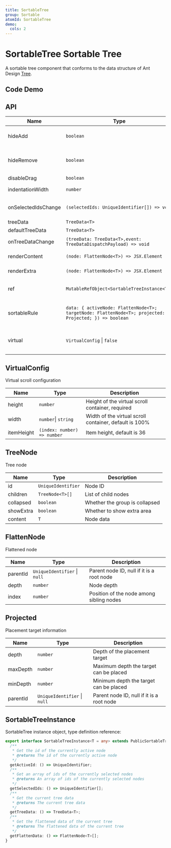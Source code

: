 ```yaml
---
title: SortableTree
group: Sortable
atomId: SortableTree
demo:
  cols: 2
---
```


# SortableTree Sortable Tree

A sortable tree component that conforms to the data structure of Ant Design [Tree](https://ant.design/components/tree).

## Code Demo

<code src="./demos/default.tsx"  title="Basic Usage"
description="Supports default add, delete, and sort operations."></code><code src="./demos/controlled.tsx"  title="Controlled Mode"></code><code src="./demos/renderContent.tsx"  title="Custom Content"
description="Customize rendering using `renderContent`"></code><code src="./demos/disableDrag.tsx" title="Disable Drag"></code><code src="./demos/sortableRule.tsx"  title="Custom Sortable Rule"
description="Customize whether it is draggable through a function rule"></code><code src="./demos/virtual.tsx" title="Virtual Scroll"
description="Use the `virtual` configuration for virtual scrolling when dealing with large amounts of data" ></code>

## API

| Name                | Type                                                                                                  | Description                                    |
| ------------------- | ----------------------------------------------------------------------------------------------------- | ---------------------------------------------- |
| hideAdd             | `boolean`                                                                                             | Hide the default add button                    |
| hideRemove          | `boolean`                                                                                             | Hide the default remove button                 |
| disableDrag         | `boolean`                                                                                             | Disable drag                                   |
| indentationWidth    | `number`                                                                                              | Indentation width                              |
| onSelectedIdsChange | `(selectedIds: UniqueIdentifier[]) => void`                                                           | Callback for selected ID changes               |
| treeData            | `TreeData<T>`                                                                                         | Tree data                                      |
| defaultTreeData     | `TreeData<T>`                                                                                         | Default data                                   |
| onTreeDataChange    | `(treeData: TreeData<T>,event: TreeDataDispatchPayload) => void`                                      | Callback for data changes                      |
| renderContent       | `(node: FlattenNode<T>) => JSX.Element`                                                               | Render content                                 |
| renderExtra         | `(node: FlattenNode<T>) => JSX.Element`                                                               | Render extra item                              |
| ref                 | `MutableRefObject<SortableTreeInstance<T>>`                                                           | Expose methods externally                      |
| sortableRule        | `data: { activeNode: FlattenNode<T>; targetNode: FlattenNode<T>; projected: Projected; }) => boolean` | Function to control drag and drop sorting      |
| virtual             | `VirtualConfig` \| `false`                                                                            | Virtual scroll configuration, default is false |

## VirtualConfig

Virtual scroll configuration

| Name       | Type                        | Description                                            |
| ---------- | --------------------------- | ------------------------------------------------------ |
| height     | `number`                    | Height of the virtual scroll container, required       |
| width      | `number`\| `string`         | Width of the virtual scroll container, default is 100% |
| itemHeight | `(index: number) => number` | Item height, default is 36                             |

## TreeNode

Tree node

| Name      | Type               | Description                    |
| --------- | ------------------ | ------------------------------ |
| id        | `UniqueIdentifier` | Node ID                        |
| children  | `TreeNode<T>[]`    | List of child nodes            |
| collapsed | `boolean`          | Whether the group is collapsed |
| showExtra | `boolean`          | Whether to show extra area     |
| content   | `T`                | Node data                      |

## FlattenNode

Flattened node

| Name     | Type                         | Description                               |
| -------- | ---------------------------- | ----------------------------------------- |
| parentId | `UniqueIdentifier` \| `null` | Parent node ID, null if it is a root node |
| depth    | `number`                     | Node depth                                |
| index    | `number`                     | Position of the node among sibling nodes  |

## Projected

Placement target information

| Name     | Type                         | Description                               |
| -------- | ---------------------------- | ----------------------------------------- |
| depth    | `number`                     | Depth of the placement target             |
| maxDepth | `number`                     | Maximum depth the target can be placed    |
| minDepth | `number`                     | Minimum depth the target can be placed    |
| parentId | `UniqueIdentifier` \| `null` | Parent node ID, null if it is a root node |

## SortableTreeInstance

SortableTree instance object, type definition reference:

```typescript
export interface SortableTreeInstance<T = any> extends PublicSortableTreeStore {
  /**
   * Get the id of the currently active node
   * @returns The id of the currently active node
   */
  getActiveId: () => UniqueIdentifier;
  /**
   * Get an array of ids of the currently selected nodes
   * @returns An array of ids of the currently selected nodes
   */
  getSelectedIds: () => UniqueIdentifier[];
  /**
   * Get the current tree data
   * @returns The current tree data
   */
  getTreeData: () => TreeData<T>;
  /**
   * Get the flattened data of the current tree
   * @returns The flattened data of the current tree
   */
  getFlattenData: () => FlattenNode<T>[];
}
```
